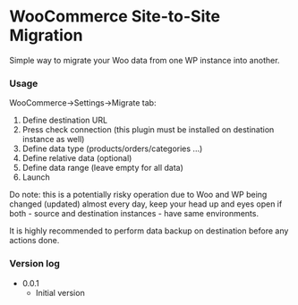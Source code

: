 # WooCommerce Site-to-Site Migration 
Simple way to migrate your Woo data from one WP instance into another.

### Usage

WooCommerce->Settings->Migrate tab:

1.  Define destination URL
2.  Press check connection (this plugin must be installed on destination instance as well)
3.  Define data type (products/orders/categories ...)
4.  Define relative data (optional)
5.  Define data range (leave empty for all data)
6.  Launch

Do note: this is a potentially risky operation due to Woo and WP being changed (updated) almost every day,
keep your head up and eyes open if both - source and destination instances - have same environments.

It is highly recommended to perform data backup on destination before any actions done. 

### Version log
- 0.0.1
    - Initial version
